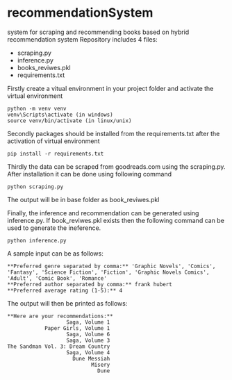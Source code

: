# recommendationSystem

system for scraping and recommending books based on hybrid recommendation system
Repository includes 4 files:

- scraping.py
- inference.py
- books_reviwes.pkl
- requirements.txt

Firstly create a vitual environment in your project folder and activate the virtual environment

```
python -m venv venv
venv\Scripts\activate (in windows)
source venv/bin/activate (in linux/unix)
```

Secondly packages should be installed from the requirements.txt after the activation of virtual environment

```
pip install -r requirements.txt
```

Thirdly the data can be scraped from goodreads.com using the scraping.py. After installation it can be done using following command

```
python scraping.py
```

The output will be in base folder as book_reviwes.pkl

Finally, the inference and recommendation can be generated using inference.py. If book_reviwes.pkl exists then the following command can be used to generate the ineference.

```
python inference.py
```

A sample input can be as follows:

```
**Preferred genre separated by comma:** 'Graphic Novels', 'Comics', 'Fantasy', 'Science Fiction', 'Fiction', 'Graphic Novels Comics', 'Adult', 'Comic Book', 'Romance'
**Preferred author separated by comma:** frank hubert
**Preferred average rating (1-5):** 4
```

The output will then be printed as follows:

```
**Here are your recommendations:**
                   Saga, Volume 1
            Paper Girls, Volume 1
                   Saga, Volume 6
                   Saga, Volume 3
The Sandman Vol. 3: Dream Country
                   Saga, Volume 4
                     Dune Messiah
                           Misery
                             Dune
```
